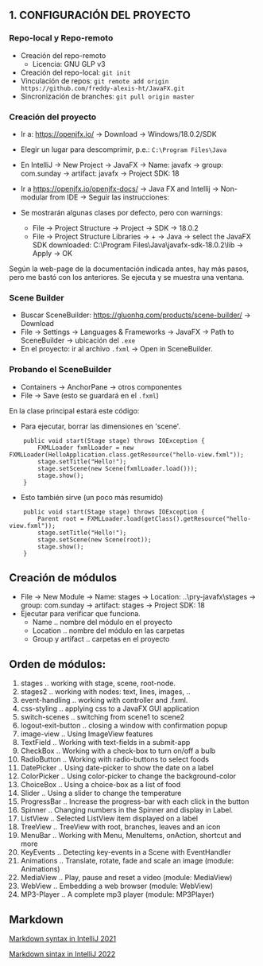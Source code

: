 ## 1. CONFIGURACIÓN DEL PROYECTO

### Repo-local y Repo-remoto
- Creación del repo-remoto
    - Licencia: GNU GLP v3
- Creación del repo-local: `git init`
- Vinculación de repos: `git remote add origin https://github.com/freddy-alexis-ht/JavaFX.git`
- Sincronización de branches: `git pull origin master`

### Creación del proyecto

- Ir a: https://openjfx.io/ -> Download -> Windows/18.0.2/SDK
- Elegir un lugar para descomprimir, p.e.: `C:\Program Files\Java`
- En IntelliJ -> New Project -> JavaFX -> Name: javafx -> group: com.sunday -> artifact: javafx -> Project SDK: 18

- Ir a https://openjfx.io/openjfx-docs/ -> Java FX and Intellij -> Non-modular from IDE -> Seguir las instrucciones:
- Se mostrarán algunas clases por defecto, pero con warnings:
  - File -> Project Structure -> Project -> SDK -> 18.0.2
  - File -> Project Structure Libraries -> + -> Java -> select the JavaFX SDK downloaded: C:\Program Files\Java\javafx-sdk-18.0.2\lib -> Apply -> OK

Según la web-page de la documentación indicada antes, hay más pasos, pero me bastó con los anteriores. Se ejecuta y se muestra una ventana.

### Scene Builder

- Buscar SceneBuilder: https://gluonhq.com/products/scene-builder/ -> Download
- File -> Settings -> Languages & Frameworks -> JavaFX -> Path to SceneBuilder -> ubicación del `.exe`
- En el proyecto: ir al archivo `.fxml` -> Open in SceneBuilder.

### Probando el SceneBuilder
- Containers -> AnchorPane -> otros componentes
- File -> Save (esto se guardará en el `.fxml`)

En la clase principal estará este código:
- Para ejecutar, borrar las dimensiones en 'scene'.
~~~
    public void start(Stage stage) throws IOException {
        FXMLLoader fxmlLoader = new FXMLLoader(HelloApplication.class.getResource("hello-view.fxml"));
        stage.setTitle("Hello!");
        stage.setScene(new Scene(fxmlLoader.load()));
        stage.show();
    }
~~~

- Esto también sirve (un poco más resumido)
~~~
    public void start(Stage stage) throws IOException {
        Parent root = FXMLLoader.load(getClass().getResource("hello-view.fxml"));
        stage.setTitle("Hello!");
        stage.setScene(new Scene(root));
        stage.show();
    }
~~~

## Creación de módulos

- File -> New Module -> Name: stages -> Location: ..\pry-javafx\stages -> group: com.sunday -> artifact: stages -> Project SDK: 18
- Ejecutar para verificar que funciona.
  - Name .. nombre del módulo en el proyecto
  - Location .. nombre del módulo en las carpetas
  - Group y artifact .. carpetas en el proyecto

## Orden de módulos:
1. stages .. working with stage, scene, root-node.
2. stages2 .. working with nodes: text, lines, images, ..
3. event-handling .. working with controller and .fxml.
4. css-styling .. applying css to a JavaFX GUI application
5. switch-scenes .. switching from scene1 to scene2
6. logout-exit-button .. closing a window with confirmation popup
7. image-view .. Using ImageView features
8. TextField .. Working with text-fields in a submit-app
9. CheckBox .. Working with a check-box to turn on/off a bulb
10. RadioButton .. Working with radio-buttons to select foods
11. DatePicker .. Using date-picker to show the date on a label
12. ColorPicker .. Using color-picker to change the background-color
13. ChoiceBox .. Using a choice-box as a list of food
14. Slider .. Using a slider to change the temperature
15. ProgressBar .. Increase the progress-bar with each click in the button
16. Spinner .. Changing numbers in the Spinner and display in Label.
17. ListView .. Selected ListView item displayed on a label
18. TreeView .. TreeView with root, branches, leaves and an icon
19. MenuBar .. Working with Menu, MenuItems, onAction, shortcut and more
20. KeyEvents .. Detecting key-events in a Scene with EventHandler
21. Animations .. Translate, rotate, fade and scale an image (module: Animations)
22. MediaView .. Play, pause and reset a video (module: MediaView)
23. WebView .. Embedding a web browser (module: WebView)
24. MP3-Player .. A complete mp3 player (module: MP3Player)

## Markdown

[Markdown syntax in IntelliJ 2021](https://www.jetbrains.com/help/upsource/markdown-syntax.html "02-abr-2021")

[Markdown sintax in IntelliJ 2022](https://www.jetbrains.com/help/idea/markdown.html "22-jul-2022")